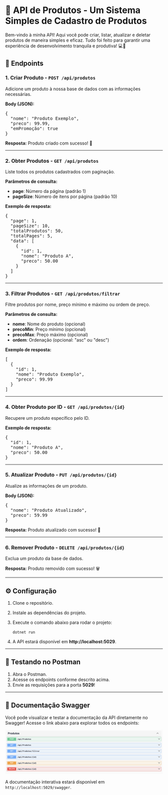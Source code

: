 # 🚀 API de Produtos - Um Sistema Simples de Cadastro de Produtos

Bem-vindo à minha API! Aqui você pode criar, listar, atualizar e deletar produtos de maneira simples e eficaz. Tudo foi feito para garantir uma experiência de desenvolvimento tranquila e produtiva! 💻🎉

## 🧭 Endpoints

### 1. **Criar Produto** - `POST /api/produtos`

Adicione um produto à nossa base de dados com as informações necessárias.

<p><strong>Body (JSON):</strong></p>
<pre>
{
  "nome": "Produto Exemplo",
  "preco": 99.99,
  "emPromoção": true
}
</pre>

<p><strong>Resposta:</strong> Produto criado com sucesso! 🏅</p>

---

### 2. **Obter Produtos** - `GET /api/produtos`

Liste todos os produtos cadastrados com paginação.

<p><strong>Parâmetros de consulta:</strong></p>
<ul>
  <li><strong>page</strong>: Número da página (padrão 1)</li>
  <li><strong>pageSize</strong>: Número de itens por página (padrão 10)</li>
</ul>

<p><strong>Exemplo de resposta:</strong></p>
<pre>
{
  "page": 1,
  "pageSize": 10,
  "totalProdutos": 50,
  "totalPages": 5,
  "data": [
    {
      "id": 1,
      "nome": "Produto A",
      "preco": 50.00
    }
  ]
}
</pre>

---

### 3. **Filtrar Produtos** - `GET /api/produtos/filtrar`

Filtre produtos por nome, preço mínimo e máximo ou ordem de preço.

<p><strong>Parâmetros de consulta:</strong></p>
<ul>
  <li><strong>nome</strong>: Nome do produto (opcional)</li>
  <li><strong>precoMin</strong>: Preço mínimo (opcional)</li>
  <li><strong>precoMax</strong>: Preço máximo (opcional)</li>
  <li><strong>ordem</strong>: Ordenação (opcional: "asc" ou "desc")</li>
</ul>

<p><strong>Exemplo de resposta:</strong></p>
<pre>
[
  {
    "id": 1,
    "nome": "Produto Exemplo",
    "preco": 99.99
  }
]
</pre>

---

### 4. **Obter Produto por ID** - `GET /api/produtos/{id}`

Recupere um produto específico pelo ID.

<p><strong>Exemplo de resposta:</strong></p>
<pre>
{
  "id": 1,
  "nome": "Produto A",
  "preco": 50.00
}
</pre>

---

### 5. **Atualizar Produto** - `PUT /api/produtos/{id}`

Atualize as informações de um produto.

<p><strong>Body (JSON):</strong></p>
<pre>
{
  "nome": "Produto Atualizado",
  "preco": 59.99
}
</pre>

<p><strong>Resposta:</strong> Produto atualizado com sucesso! 🔄</p>

---

### 6. **Remover Produto** - `DELETE /api/produtos/{id}`

Exclua um produto da base de dados.

<p><strong>Resposta:</strong> Produto removido com sucesso! 🗑️</p>

---

## ⚙️ Configuração

1. Clone o repositório.
2. Instale as dependências do projeto.
3. Execute o comando abaixo para rodar o projeto:
   <pre><code>dotnet run</code></pre>

4. A API estará disponível em <strong>http://localhost:5029</strong>.

---

## 📝 Testando no Postman

1. Abra o Postman.
2. Acesse os endpoints conforme descrito acima.
3. Envie as requisições para a porta <strong>5029</strong>!

---

## 📜 Documentação Swagger

Você pode visualizar e testar a documentação da API diretamente no Swagger! Acesse o link abaixo para explorar todos os endpoints:

![Swagger Documentation](swaggerImage.png)

A documentação interativa estará disponível em `http://localhost:5029/swagger`.
